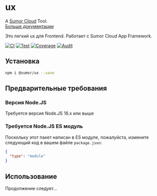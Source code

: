 # ux

A [Sumor Cloud](https://sumor.cloud) Tool.  
[Больше документации](https://sumor.cloud/ux)

Это легкий ux для Frontend. Работает с Sumor Cloud App Framework.

[![CI](https://github.com/sumor-cloud/ux/actions/workflows/ci.yml/badge.svg)](https://github.com/sumor-cloud/ux/actions/workflows/ci.yml)
[![Test](https://github.com/sumor-cloud/ux/actions/workflows/ut.yml/badge.svg)](https://github.com/sumor-cloud/ux/actions/workflows/ut.yml)
[![Coverage](https://github.com/sumor-cloud/ux/actions/workflows/coverage.yml/badge.svg)](https://github.com/sumor-cloud/ux/actions/workflows/coverage.yml)
[![Audit](https://github.com/sumor-cloud/ux/actions/workflows/audit.yml/badge.svg)](https://github.com/sumor-cloud/ux/actions/workflows/audit.yml)

## Установка

```bash
npm i @sumor/ux --save
```

## Предварительные требования

### Версия Node.JS

Требуется версия Node.JS 16.x или выше

### Требуется Node.JS ES модуль

Поскольку этот пакет написан в ES модуле,
пожалуйста, измените следующий код в вашем файле `package.json`:

```json
{
  "type": "module"
}
```

## Использование

Продолжение следует...
